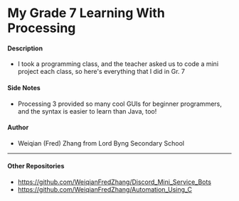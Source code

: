# My Grade 7 Learning With Processing #

#### Description
- I took a programming class, and the teacher asked us to code a mini project each class, so here's everything that I did in Gr. 7

#### Side Notes
- Processing 3 provided so many cool GUIs for beginner programmers, and the syntax is easier to learn than Java, too!

#### Author
- Weiqian (Fred) Zhang from Lord Byng Secondary School

---

#### Other Repositories
- https://github.com/WeiqianFredZhang/Discord_Mini_Service_Bots
- https://github.com/WeiqianFredZhang/Automation_Using_C
